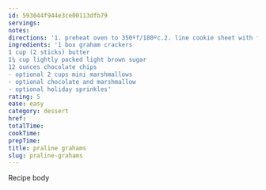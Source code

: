```yaml
---
id: 593044f944e3ce00113dfb79
servings:
notes:
directions: '1. preheat oven to 350ºf/180ºc.2. line cookie sheet with foil and spray with non-stick cooking spray. 3. line cookies end to end on sheet; breaking crackers to fit the end if necessary.4. in a saucepan; melt butter on low heat. once melted; add brown sugar and turn heat to medium. continue stirring until boiling – then boil for 3 minutes (set a timer). 5. pour sugar mixture over crackers. spread evenly and work quickly. 6. bake for 5 minutes. stop here unless you want to add optional items.7. remove from the oven and evenly sprinkle the chocolate chips over the top. place a sheet of foil or an upside-down cookie sheet over it and let the chocolate melt for a couple of minutes. 8. spread the melted chocolate evenly over the top. sprinkle the marshmallows and optional sprinkles on top. replace the foil/tray and refrigerate until set.9. break the bark into smaller pieces. 10. enjoy!'
ingredients: '1 box graham crackers
1 cup (2 sticks) butter
1¼ cup lightly packed light brown sugar
12 ounces chocolate chips
- optional 2 cups mini marshmallows
- optional chocolate and marshmallow
- optional holiday sprinkles'
rating: 5
ease: easy
category: dessert
href:
totalTime:
cookTime:
prepTime:
title: praline grahams
slug: praline-grahams
---
```

Recipe body